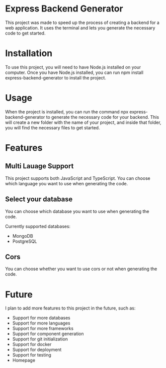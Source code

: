 # Express Backend Generator
This project was made to speed up the process of creating a backend for a web application. It uses the terminal and lets you generate the necessary code to get started.

# Installation
To use this project, you will need to have Node.js installed on your computer. Once you have Node.js installed, you can run npm install express-backend-generator to install the project.

# Usage
When the project is installed, you can run the command npx express-backend-generator to generate the necessary code for your backend. This will create a new folder with the name of your project, and inside that folder, you will find the necessary files to get started.

# Features
## Multi Lauage Support
This project supports both JavaScript and TypeScript. You can choose which language you want to use when generating the code.

## Select your database
You can choose which database you want to use when generating the code.

Currently supported databases:
- MongoDB
- PostgreSQL

## Cors
You can choose whether you want to use cors or not when generating the code.

# Future
I plan to add more features to this project in the future, such as:
- Support for more databases
- Support for more languages
- Support for more frameworks
- Support for component generation
- Support for git initialization
- Support for docker
- Support for deployment
- Support for testing
- Homepage